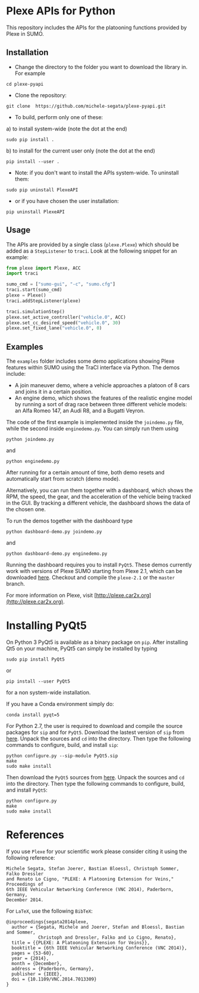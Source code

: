 Plexe APIs for Python
=====================

This repository includes the APIs for the platooning functions provided
by Plexe in SUMO.

Installation
------------

* Change the directory to the folder you want to download the library in. For example
```
cd plexe-pyapi
```

* Clone the repository:
```  
git clone  https://github.com/michele-segata/plexe-pyapi.git
```

* To build, perform only one of these:

a) to install system-wide (note the dot at the end)
``` 
sudo pip install .   
``` 
  
  b) to install for the current user only (note the dot at the end)
```  
pip install --user .
``` 

* Note: if you don't want to install the APIs system-wide.
To uninstall them:
```
sudo pip uninstall PlexeAPI
```
* or if you have chosen the user installation:
```
pip uninstall PlexeAPI
```


Usage
-----

The APIs are provided by a single class (`plexe.Plexe`) which should be
added as a `StepListener` to `traci`. Look at the following snippet for
an example:
```python
from plexe import Plexe, ACC
import traci

sumo_cmd = ["sumo-gui", "-c", "sumo.cfg"]
traci.start(sumo_cmd)
plexe = Plexe()
traci.addStepListener(plexe)

traci.simulationStep()
plexe.set_active_controller("vehicle.0", ACC)
plexe.set_cc_desired_speed("vehicle.0", 30)
plexe.set_fixed_lane("vehicle.0", 0)
```

Examples
--------

The `examples` folder includes some demo applications showing Plexe
features within SUMO using the TraCI interface via Python. The demos
include:

* A join maneuver demo, where a vehicle approaches a platoon of 8 cars
  and joins it in a certain position.
* An engine demo, which shows the features of the realistic engine
  model by running a sort of drag race between three different vehicle
  models: an Alfa Romeo 147, an Audi R8, and a Bugatti Veyron.

The code of the first example is implemented inside the `joindemo.py`
file, while the second inside `enginedemo.py`. You can simply run them
using

```
python joindemo.py
```
and
```
python enginedemo.py
```

After running for a certain amount of time, both demo resets and
automatically start from scratch (demo mode).

Alternatively, you can run them together with a dashboard, which shows
the RPM, the speed, the gear, and the acceleration of the vehicle being
tracked in the GUI. By tracking a different vehicle, the dashboard shows
the data of the chosen one.

To run the demos together with the dashboard type

```
python dashboard-demo.py joindemo.py
```
and
```
python dashboard-demo.py enginedemo.py
```

Running the dashboard requires you to install `PyQt5`. These demos currently
work with versions of Plexe SUMO starting from Plexe 2.1, which can be
downloaded [here](https://github.com/michele-segata/plexe-sumo). Checkout and
compile the `plexe-2.1` or the `master` branch.

For more information on Plexe, visit
[http://plexe.car2x.org](http://plexe.car2x.org).

Installing PyQt5
===

On Python 3 PyQt5 is available as a binary package on `pip`. After installing
Qt5 on your machine, PyQt5 can simply be installed by typing
```
sudo pip install PyQt5
```
or
```
pip install --user PyQt5
```
for a non system-wide installation.

If you have a Conda environment simply do:
```
conda install pyqt=5
```

For Python 2.7, the user is required to download and compile the source packages
for `sip` and for `PyQt5`. Download the lastest version of `sip` from
[here](https://www.riverbankcomputing.com/software/sip/download). Unpack the
sources and `cd` into the directory. Then type the following commands to
configure, build, and install `sip`:
```
python configure.py --sip-module PyQt5.sip
make
sudo make install
```
Then download the `PyQt5` sources from
[here](https://www.riverbankcomputing.com/software/pyqt/download5). Unpack the
sources and `cd` into the directory. Then type the following commands to
configure, build, and install `PyQt5`:
```
python configure.py
make
sudo make install
```

References
===

If you use `Plexe` for your scientific work please consider citing it using the
following reference:
```
Michele Segata, Stefan Joerer, Bastian Bloessl, Christoph Sommer, Falko Dressler
and Renato Lo Cigno, "PLEXE: A Platooning Extension for Veins," Proceedings of
6th IEEE Vehicular Networking Conference (VNC 2014), Paderborn, Germany,
December 2014.
```
For `LaTeX`, use the following `BibTeX`:
```
@inproceedings{segata2014plexe,
  author = {Segata, Michele and Joerer, Stefan and Bloessl, Bastian and Sommer,
            Christoph and Dressler, Falko and Lo Cigno, Renato},
  title = {{PLEXE: A Platooning Extension for Veins}},
  booktitle = {6th IEEE Vehicular Networking Conference (VNC 2014)},
  pages = {53-60},
  year = {2014},
  month = {December},
  address = {Paderborn, Germany},
  publisher = {IEEE},
  doi = {10.1109/VNC.2014.7013309}
}
```
